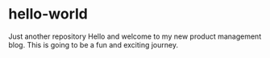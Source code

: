 # hello-world
Just another repository
Hello and welcome to my new product management blog.
This is going to be a fun and exciting journey.
